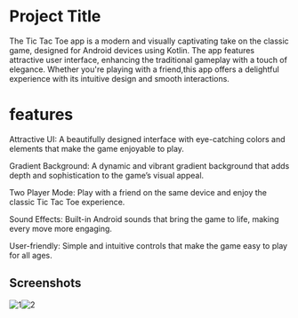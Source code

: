 
# Project Title
The Tic Tac Toe app is a modern and visually captivating take on the classic game, designed for Android devices using Kotlin. The app features  attractive user interface, enhancing the traditional gameplay with a touch of elegance. Whether you're playing with a friend,this app offers a delightful experience with its intuitive design and smooth interactions.

# features
Attractive UI: A beautifully designed interface with eye-catching colors and elements that make the game enjoyable to play.

Gradient Background: A dynamic and vibrant gradient background that adds depth and sophistication to the game’s visual appeal.

Two Player Mode: Play with a friend on the same device and enjoy the classic Tic Tac Toe experience.


Sound Effects: Built-in Android sounds that bring the game to life, making every move more engaging.

User-friendly: Simple and intuitive controls that make the game easy to play for all ages.
## Screenshots
![1](https://github.com/user-attachments/assets/059618e9-cb06-4db5-a24d-1aee2c63e9f1)![2](https://github.com/user-attachments/assets/e3e6853c-d006-444a-b44d-85a7d833c3c7)

